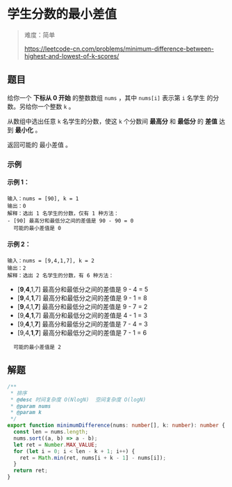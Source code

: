# 学生分数的最小差值

> 难度：简单
>
> https://leetcode-cn.com/problems/minimum-difference-between-highest-and-lowest-of-k-scores/

## 题目

给你一个 **下标从 0 开始** 的整数数组 `nums` ，其中 `nums[i]` 表示第 `i` 名学生
的分数。另给你一个整数 `k` 。

从数组中选出任意 `k` 名学生的分数，使这 `k` 个分数间 **最高分** 和 **最低分** 的
**差值** 达到 **最小化** 。

返回可能的 最小差值 。

### 示例

#### 示例 1：

```
输入：nums = [90], k = 1
输出：0
解释：选出 1 名学生的分数，仅有 1 种方法：
- [90] 最高分和最低分之间的差值是 90 - 90 = 0
  可能的最小差值是 0
```

#### 示例 2：

```
输入：nums = [9,4,1,7], k = 2
输出：2
解释：选出 2 名学生的分数，有 6 种方法：
```

- [**9**,**4**,1,7] 最高分和最低分之间的差值是 9 - 4 = 5
- [**9**,4,**1**,7] 最高分和最低分之间的差值是 9 - 1 = 8
- [**9**,4,1,**7**] 最高分和最低分之间的差值是 9 - 7 = 2
- [9,**4**,**1**,7] 最高分和最低分之间的差值是 4 - 1 = 3
- [9,**4**,1,**7**] 最高分和最低分之间的差值是 7 - 4 = 3
- [9,4,**1**,**7**] 最高分和最低分之间的差值是 7 - 1 = 6

```
  可能的最小差值是 2
```

## 解题

```typescript
/**
 * 排序
 * @desc 时间复杂度 O(NlogN)  空间复杂度 O(logN)
 * @param nums
 * @param k
 */
export function minimumDifference(nums: number[], k: number): number {
  const len = nums.length;
  nums.sort((a, b) => a - b);
  let ret = Number.MAX_VALUE;
  for (let i = 0; i < len - k + 1; i++) {
    ret = Math.min(ret, nums[i + k - 1] - nums[i]);
  }
  return ret;
}
```
